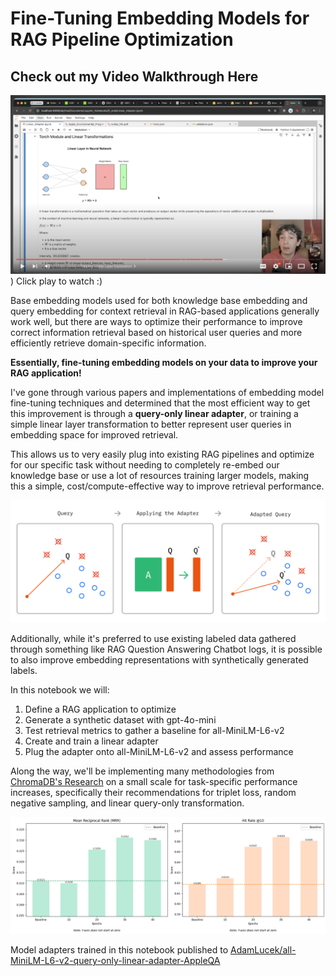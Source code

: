 # Fine-Tuning Embedding Models for RAG Pipeline Optimization

## Check out my Video Walkthrough Here 

[![vid_screenshot.png](./media/vid_screenshot.png)](https://youtu.be/hztWQcoUbt0))
Click play to watch :)

Base embedding models used for both knowledge base embedding and query embedding for context retrieval in RAG-based applications generally work well, but there are ways to optimize their performance to improve correct information retrieval based on historical user queries and more efficiently retrieve domain-specific information.

**Essentially, fine-tuning embedding models on your data to improve your RAG application!**

I've gone through various papers and implementations of embedding model fine-tuning techniques and determined that the most efficient way to get this improvement is through a **query-only linear adapter**, or training a simple linear layer transformation to better represent user queries in embedding space for improved retrieval.

This allows us to very easily plug into existing RAG pipelines and optimize for our specific task without needing to completely re-embed our knowledge base or use a lot of resources training larger models, making this a simple, cost/compute-effective way to improve retrieval performance.

<img src="./media/adapters_explainer.png" width=800>

Additionally, while it's preferred to use existing labeled data gathered through something like RAG Question Answering Chatbot logs, it is possible to also improve embedding representations with synthetically generated labels.

In this notebook we will:
1. Define a RAG application to optimize
2. Generate a synthetic dataset with gpt-4o-mini
3. Test retrieval metrics to gather a baseline for all-MiniLM-L6-v2
4. Create and train a linear adapter
5. Plug the adapter onto all-MiniLM-L6-v2 and assess performance

Along the way, we'll be implementing many methodologies from [ChromaDB's Research](https://research.trychroma.com/embedding-adapters) on a small scale for task-specific performance increases, specifically their recommendations for triplet loss, random negative sampling, and linear query-only transformation.

<img src="./media/validation_chart.png" width=1200>

Model adapters trained in this notebook published to [AdamLucek/all-MiniLM-L6-v2-query-only-linear-adapter-AppleQA](https://huggingface.co/AdamLucek/all-MiniLM-L6-v2-query-only-linear-adapter-AppleQA)
